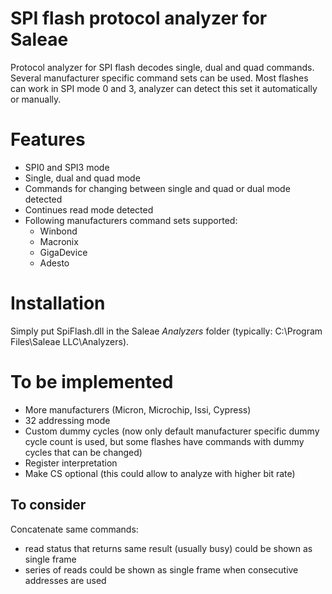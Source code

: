 # SPI flash protocol analyzer for Saleae

Protocol analyzer for SPI flash decodes single, dual and quad commands.
Several manufacturer specific command sets can be used.
Most flashes can work in SPI mode 0 and 3, analyzer can detect this set it automatically or manually.

# Features
- SPI0 and SPI3 mode
- Single, dual and quad mode
- Commands for changing between single and quad or dual mode detected
- Continues read mode detected
- Following manufacturers command sets supported:
  - Winbond
  - Macronix
  - GigaDevice
  - Adesto

# Installation

Simply put SpiFlash.dll in the Saleae *Analyzers* folder (typically: C:\Program Files\Saleae LLC\Analyzers).

# To be implemented
- More manufacturers (Micron, Microchip, Issi, Cypress)
- 32 addressing mode
- Custom dummy cycles (now only default manufacturer specific dummy cycle count is used, but some flashes have commands with dummy cycles that can be changed)
- Register interpretation
- Make CS optional (this could allow to analyze with higher bit rate)

## To consider
Concatenate same commands:
- read status that returns same result (usually busy) could be shown as single frame
- series of reads could be shown as single frame when consecutive addresses are used
